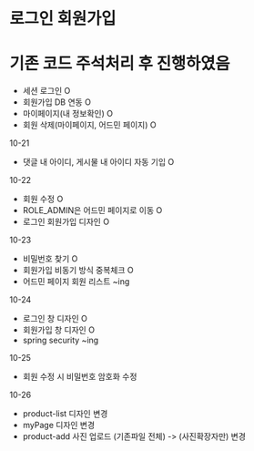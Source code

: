 # 로그인 회원가입
# 기존 코드 주석처리 후 진행하였음
- 세션 로그인 O
- 회원가입 DB 연동 O
- 마이페이지(내 정보확인) O
- 회원 삭제(마이페이지, 어드민 페이지) O

10-21
- 댓글 내 아이디, 게시물 내 아이디 자동 기입 O
  
10-22 
- 회원 수정 O
- ROLE_ADMIN은 어드민 페이지로 이동 O
- 로그인 회원가입 디자인 O
  
10-23
- 비밀번호 찾기 O
- 회원가입 비동기 방식 중복체크 O
- 어드민 페이지 회원 리스트 ~ing

10-24
- 로그인 창 디자인 O
- 회원가입 창 디자인 O
- spring security ~ing

10-25
- 회원 수정 시 비밀번호 암호화 수정

10-26
- product-list 디자인 변경
- myPage 디자인 변경
- product-add 사진 업로드 (기존파일 전체) -> (사진확장자만) 변경

